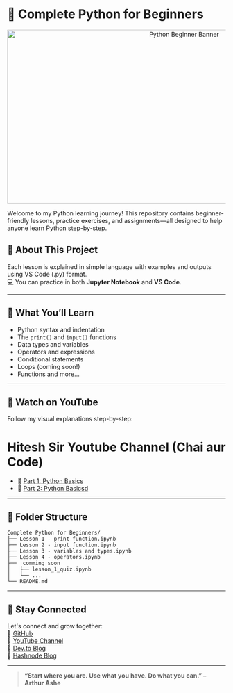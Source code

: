 # 🐍 Complete Python for Beginners

<div align="center">
  <img src="https://raw.githubusercontent.com/Syed-Moinuddin2025/SQL-Python-Learning-Journey/main/python_basics/Image/Py123.png" alt="Python Beginner Banner" width="800" height="400">
</div>

Welcome to my Python learning journey! This repository contains beginner-friendly lessons, practice exercises, and assignments—all designed to help anyone learn Python step-by-step.

## 📘 About This Project

Each lesson is explained in simple language with examples and outputs using VS Code (.py) format.  
💻 You can practice in both **Jupyter Notebook** and **VS Code**.

---

## 🎯 What You’ll Learn

- Python syntax and indentation  
- The `print()` and `input()` functions  
- Data types and variables  
- Operators and expressions  
- Conditional statements  
- Loops (coming soon!)  
- Functions and more...

---

## 🎥 Watch on YouTube

Follow my visual explanations step-by-step:

# Hitesh Sir Youtube Channel  (Chai aur Code)

- 🔗 [Part 1: Python Basics](https://youtu.be/v9bOWjwdTlg?si=E1wP2YOkY7ir3fzi)
- 🔗 [Part 2: Python Basicsd](https://youtu.be/Cri8__uGk-g?si=aQJlPLS7PQH7dJoG)

---

## 📂 Folder Structure

```
Complete Python for Beginners/
├── Lesson 1 - print function.ipynb
├── Lesson 2 - input function.ipynb
├── Lesson 3 - variables and types.ipynb
├── Lesson 4 - operators.ipynb
├──  comming soon
│   ├── lesson_1_quiz.ipynb
│   └── ...
└── README.md
```

---

## 🙌 Stay Connected

Let's connect and grow together:  
🔗 [GitHub](https://github.com/Syed-Moinuddin2025)  
🔗 [YouTube Channel](https://www.youtube.com/@Learn_More-and-Earn_More-Syed)  
🔗 [Dev.to Blog](https://dev.to/syed_moin)  
🔗 [Hashnode Blog](https://syedmoin.hashnode.dev/)

---

> **“Start where you are. Use what you have. Do what you can.” – Arthur Ashe**
